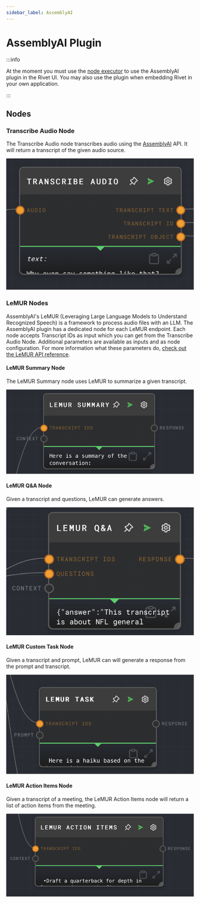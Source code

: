 ```yaml
---
sidebar_label: AssemblyAI
---
```


# AssemblyAI Plugin

:::info

At the moment you must use the [node executor](../../executors.md) to use the AssemblyAI plugin in the Rivet UI. You may also use the plugin when embedding Rivet in your own application.

:::

## Nodes

### Transcribe Audio Node

The Transcribe Audio node transcribes audio using the [AssemblyAI](https://www.assemblyai.com/) API. It will return a transcript of the given audio source.

![Transcribe Audio Node](./assets/transcribe-audio-node.png)

### LeMUR Nodes

AssemblyAI's LeMUR (Leveraging Large Language Models to Understand Recognized Speech) is a framework to process audio files with an LLM.
The AssemblyAI plugin has a dedicated node for each LeMUR endpoint.
Each node accepts Transcript IDs as input which you can get from the Transcribe Audio Node. Additional parameters are available as inputs and as node configuration. For more information what these parameters do, [check out the LeMUR API reference](https://www.assemblyai.com/docs/api-reference/lemur).

#### LeMUR Summary Node

The LeMUR Summary node uses LeMUR to summarize a given transcript.

![LeMUR Summary Node](./assets/lemur-summary-node.png)

#### LeMUR Q&A Node

Given a transcript and questions, LeMUR can generate answers.

![LeMUR Question & Answer Node](./assets/lemur-qna-node.png)

#### LeMUR Custom Task Node

Given a transcript and prompt, LeMUR can will generate a response from the prompt and transcript.

![LeMUR Custom Task Node](./assets/lemur-task-node.png)

#### LeMUR Action Items Node

Given a transcript of a meeting, the LeMUR Action Items node will return a list of action items from the meeting.

![LeMUR Action Items Node](./assets/lemur-action-items-node.png)
